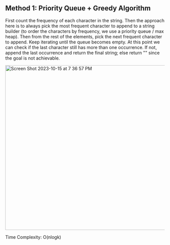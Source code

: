 ## Method 1: Priority Queue + Greedy Algorithm

First count the frequency of each character in the string. Then the approach here is to always pick the most frequent character to append to a string builder (to order the characters by frequency, we use a priority queue / max heap). Then from the rest of the elements, pick the next frequent character to append. Keep iterating until the queue becomes empty. At this point we can check if the last character still has more than one occurrence. If not, append the last occurrence and return the final string; else return "" since the goal is not achievable.

<img width="522" alt="Screen Shot 2023-10-15 at 7 36 57 PM" src="https://github.com/MaiJi97/Leetcode/assets/106039830/d3a43f9e-515c-45d9-84a3-73a61856674c.png">

Time Complexity: O(nlogk)
